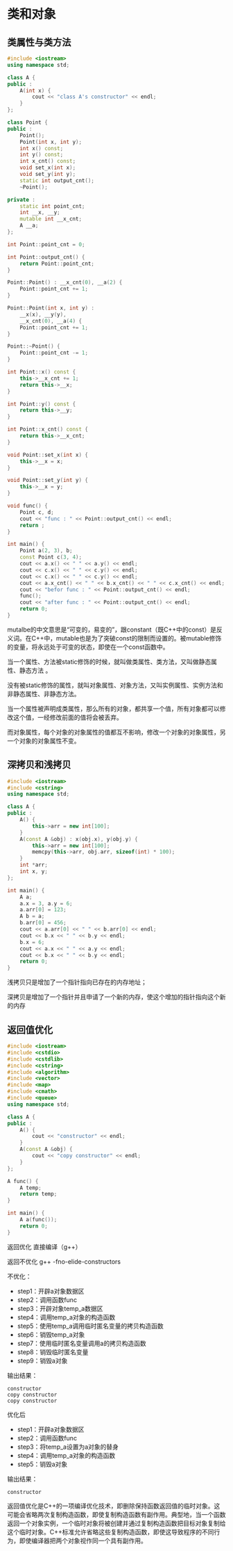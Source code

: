 # 类和对象



## 类属性与类方法

```c++
#include <iostream>
using namespace std;

class A {
public :
    A(int x) {
        cout << "class A's constructor" << endl;
    }
};

class Point {
public :
    Point();
    Point(int x, int y);
    int x() const;
    int y() const;
    int x_cnt() const;
    void set_x(int x);
    void set_y(int y);
    static int output_cnt();
    ~Point();

private :
    static int point_cnt;
    int __x, __y;
    mutable int __x_cnt;
    A __a;
};

int Point::point_cnt = 0;

int Point::output_cnt() {
    return Point::point_cnt;
}

Point::Point() : __x_cnt(0), __a(2) {
    Point::point_cnt += 1;
}

Point::Point(int x, int y) : 
    __x(x), __y(y), 
    __x_cnt(0), __a(4) {
    Point::point_cnt += 1;
}

Point::~Point() {
    Point::point_cnt -= 1;
}

int Point::x() const {
    this->__x_cnt += 1;
    return this->__x;
}

int Point::y() const {
    return this->__y;
}

int Point::x_cnt() const {
    return this->__x_cnt;
}

void Point::set_x(int x) {
    this->__x = x;
}

void Point::set_y(int y) {
    this->__x = y;
}

void func() {
    Point c, d;
    cout << "func : " << Point::output_cnt() << endl;
    return ;
}

int main() {
    Point a(2, 3), b;
    const Point c(3, 4);
    cout << a.x() << " " << a.y() << endl;
    cout << c.x() << " " << c.y() << endl;
    cout << c.x() << " " << c.y() << endl;
    cout << a.x_cnt() << " " << b.x_cnt() << " " << c.x_cnt() << endl;
    cout << "befor func : " << Point::output_cnt() << endl;
    func();
    cout << "after func : " << Point::output_cnt() << endl;
    return 0;
}
```

mutalbe的中文意思是“可变的，易变的”，跟constant（既C++中的const）是反义词。在C++中，mutable也是为了突破const的限制而设置的。被mutable修饰的变量，将永远处于可变的状态，即使在一个const函数中。



当一个属性、方法被static修饰的时候，就叫做类属性、类方法，又叫做静态属性、静态方法 。

没有被static修饰的属性，就叫对象属性、对象方法，又叫实例属性、实例方法和非静态属性、非静态方法。

当一个属性被声明成类属性，那么所有的对象，都共享一个值，所有对象都可以修改这个值，一经修改前面的值将会被丢弃。

而对象属性，每个对象的对象属性的值都互不影响，修改一个对象的对象属性，另一个对象的对象属性不变。



## 深拷贝和浅拷贝

```c++
#include <iostream>
#include <cstring>
using namespace std;

class A {
public :
    A() {
        this->arr = new int[100];
    }
    A(const A &obj) : x(obj.x), y(obj.y) {
        this->arr = new int[100];
        memcpy(this->arr, obj.arr, sizeof(int) * 100);
    }
    int *arr;
    int x, y;
};

int main() {
    A a;
    a.x = 3, a.y = 6;
    a.arr[0] = 123;
    A b = a;
    b.arr[0] = 456;
    cout << a.arr[0] << " " << b.arr[0] << endl;
    cout << b.x << " " << b.y << endl;
    b.x = 6;
    cout << a.x << " " << a.y << endl;
    cout << b.x << " " << b.y << endl;
    return 0;
}
```

浅拷贝只是增加了一个指针指向已存在的内存地址；

深拷贝是增加了一个指针并且申请了一个新的内存，使这个增加的指针指向这个新的内存



## 返回值优化

```c++
#include <iostream>
#include <cstdio>
#include <cstdlib>
#include <cstring>
#include <algorithm>
#include <vector>
#include <map>
#include <cmath>
#include <queue>
using namespace std;

class A {
public :
    A() {
        cout << "constructor" << endl;
    }
    A(const A &obj) {
        cout << "copy constructor" << endl;
    }
};

A func() {
    A temp;
    return temp;
}

int main() {
    A a(func());
    return 0;
}
```

返回优化	直接编译（g++）

返回不优化	g++ -fno-elide-constructors



不优化：

- step1：开辟a对象数据区
- step2：调用函数func
- step3：开辟对象temp_a数据区
- step4：调用temp_a对象的构造函数
- step5：使用temp_a调用临时匿名变量的拷贝构造函数
- step6：销毁temp_a对象
- step7：使用临时匿名变量调用a的拷贝构造函数
- step8：销毁临时匿名变量
- step9：销毁a对象

输出结果：

```
constructor
copy constructor
copy constructor
```



优化后

- step1：开辟a对象数据区
- step2：调用函数func
- step3：将temp_a设置为a对象的替身
- step4：调用temp_a对象的构造函数
- step5：销毁a对象

输出结果：

```
constructor 
```



返回值优化是C++的一项编译优化技术，即删除保持函数返回值的临时对象。这可能会省略两次复制构造函数，即使复制构造函数有副作用。典型地，当一个函数返回一个对象实例，一个临时对象将被创建并通过复制构造函数把目标对象复制给这个临时对象。C++标准允许省略这些复制构造函数，即使这导致程序的不同行为，即使编译器把两个对象视作同一个具有副作用。